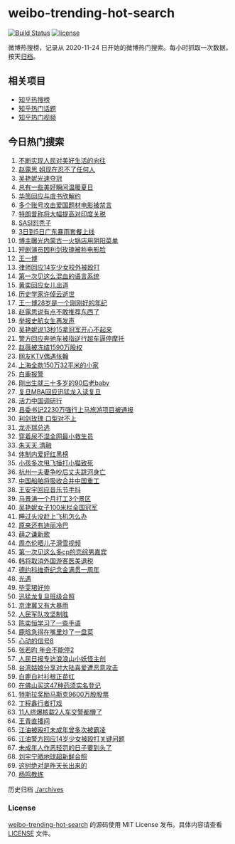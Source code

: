 # weibo-trending-hot-search

[![Build Status](https://github.com/justjavac/weibo-trending-hot-search/workflows/ci/badge.svg?branch=master)](https://github.com/justjavac/weibo-trending-hot-search/actions)
[![license](https://img.shields.io/github/license/justjavac/weibo-trending-hot-search)](https://github.com/justjavac/weibo-trending-hot-search/blob/master/LICENSE)

微博热搜榜，记录从 2020-11-24 日开始的微博热门搜索。每小时抓取一次数据，按天[归档](./archives)。

## 相关项目

- [知乎热搜榜](https://github.com/justjavac/zhihu-trending-top-search)
- [知乎热门话题](https://github.com/justjavac/zhihu-trending-hot-questions)
- [知乎热门视频](https://github.com/justjavac/zhihu-trending-hot-video)

## 今日热门搜索

<!-- BEGIN -->
<!-- 最后更新时间 Tue Aug 05 2025 05:08:48 GMT+0800 (China Standard Time) -->

1. [不断实现人民对美好生活的向往](https://s.weibo.com//weibo?q=%23%E4%B8%8D%E6%96%AD%E5%AE%9E%E7%8E%B0%E4%BA%BA%E6%B0%91%E5%AF%B9%E7%BE%8E%E5%A5%BD%E7%94%9F%E6%B4%BB%E7%9A%84%E5%90%91%E5%BE%80%23&Refer=new_time)
1. [赵露思 姐现在忍不了任何人](https://s.weibo.com//weibo?q=%E8%B5%B5%E9%9C%B2%E6%80%9D%20%E5%A7%90%E7%8E%B0%E5%9C%A8%E5%BF%8D%E4%B8%8D%E4%BA%86%E4%BB%BB%E4%BD%95%E4%BA%BA&t=31&band_rank=4&Refer=top)
1. [吴艳妮光速夺冠](https://s.weibo.com//weibo?q=%23%E5%90%B4%E8%89%B3%E5%A6%AE%E5%85%89%E9%80%9F%E5%A4%BA%E5%86%A0%23&t=31&band_rank=2&Refer=top)
1. [总有一些美好瞬间温暖夏日](https://s.weibo.com//weibo?q=%23%E6%80%BB%E6%9C%89%E4%B8%80%E4%BA%9B%E7%BE%8E%E5%A5%BD%E7%9E%AC%E9%97%B4%E6%B8%A9%E6%9A%96%E5%A4%8F%E6%97%A5%23&t=31&band_rank=3&Refer=top)
1. [华策回应与虞书欣解约](https://s.weibo.com//weibo?q=%23%E5%8D%8E%E7%AD%96%E5%9B%9E%E5%BA%94%E4%B8%8E%E8%99%9E%E4%B9%A6%E6%AC%A3%E8%A7%A3%E7%BA%A6%23&t=31&band_rank=1&Refer=top)
1. [多个账号攻击爱国题材电影被禁言](https://s.weibo.com//weibo?q=%23%E5%A4%9A%E4%B8%AA%E8%B4%A6%E5%8F%B7%E6%94%BB%E5%87%BB%E7%88%B1%E5%9B%BD%E9%A2%98%E6%9D%90%E7%94%B5%E5%BD%B1%E8%A2%AB%E7%A6%81%E8%A8%80%23&t=31&band_rank=5&Refer=top)
1. [特朗普称将大幅提高对印度关税](https://s.weibo.com//weibo?q=%23%E7%89%B9%E6%9C%97%E6%99%AE%E7%A7%B0%E5%B0%86%E5%A4%A7%E5%B9%85%E6%8F%90%E9%AB%98%E5%AF%B9%E5%8D%B0%E5%BA%A6%E5%85%B3%E7%A8%8E%23&t=31&band_rank=18&Refer=top)
1. [SASI怼秃子](https://s.weibo.com//weibo?q=SASI%E6%80%BC%E7%A7%83%E5%AD%90&t=31&band_rank=7&Refer=top)
1. [3日到5日广东暴雨套餐上线](https://s.weibo.com//weibo?q=%233%E6%97%A5%E5%88%B05%E6%97%A5%E5%B9%BF%E4%B8%9C%E6%9A%B4%E9%9B%A8%E5%A5%97%E9%A4%90%E4%B8%8A%E7%BA%BF%23&t=31&band_rank=34&Refer=top)
1. [博主曝光内蒙古一火锅店用阴阳菜单](https://s.weibo.com//weibo?q=%23%E5%8D%9A%E4%B8%BB%E6%9B%9D%E5%85%89%E5%86%85%E8%92%99%E5%8F%A4%E4%B8%80%E7%81%AB%E9%94%85%E5%BA%97%E7%94%A8%E9%98%B4%E9%98%B3%E8%8F%9C%E5%8D%95%23&t=31&band_rank=8&Refer=top)
1. [短剧演员因利剑玫瑰被称电影脸](https://s.weibo.com//weibo?q=%E7%9F%AD%E5%89%A7%E6%BC%94%E5%91%98%E5%9B%A0%E5%88%A9%E5%89%91%E7%8E%AB%E7%91%B0%E8%A2%AB%E7%A7%B0%E7%94%B5%E5%BD%B1%E8%84%B8&t=31&band_rank=17&Refer=top)
1. [王一博](https://s.weibo.com//weibo?q=%E7%8E%8B%E4%B8%80%E5%8D%9A&t=31&band_rank=11&Refer=top)
1. [律师回应14岁少女校外被殴打](https://s.weibo.com//weibo?q=%23%E5%BE%8B%E5%B8%88%E5%9B%9E%E5%BA%9414%E5%B2%81%E5%B0%91%E5%A5%B3%E6%A0%A1%E5%A4%96%E8%A2%AB%E6%AE%B4%E6%89%93%23&t=31&band_rank=44&Refer=top)
1. [第一次见这么混血的语言系统](https://s.weibo.com//weibo?q=%E7%AC%AC%E4%B8%80%E6%AC%A1%E8%A7%81%E8%BF%99%E4%B9%88%E6%B7%B7%E8%A1%80%E7%9A%84%E8%AF%AD%E8%A8%80%E7%B3%BB%E7%BB%9F&t=31&band_rank=44&Refer=top)
1. [黄奕回应女儿出道](https://s.weibo.com//weibo?q=%23%E9%BB%84%E5%A5%95%E5%9B%9E%E5%BA%94%E5%A5%B3%E5%84%BF%E5%87%BA%E9%81%93%23&t=31&band_rank=23&Refer=top)
1. [历史学家许倬云逝世](https://s.weibo.com//weibo?q=%23%E5%8E%86%E5%8F%B2%E5%AD%A6%E5%AE%B6%E8%AE%B8%E5%80%AC%E4%BA%91%E9%80%9D%E4%B8%96%23&t=31&band_rank=9&Refer=top)
1. [王一博28岁是一个刚刚好的年纪](https://s.weibo.com//weibo?q=%23%E7%8E%8B%E4%B8%80%E5%8D%9A28%E5%B2%81%E6%98%AF%E4%B8%80%E4%B8%AA%E5%88%9A%E5%88%9A%E5%A5%BD%E7%9A%84%E5%B9%B4%E7%BA%AA%23&t=31&band_rank=16&Refer=top)
1. [赵露思说有点不敢推荐东西了](https://s.weibo.com//weibo?q=%23%E8%B5%B5%E9%9C%B2%E6%80%9D%E8%AF%B4%E6%9C%89%E7%82%B9%E4%B8%8D%E6%95%A2%E6%8E%A8%E8%8D%90%E4%B8%9C%E8%A5%BF%E4%BA%86%23&t=31&band_rank=24&Refer=top)
1. [举报史航女生再发声](https://s.weibo.com//weibo?q=%E4%B8%BE%E6%8A%A5%E5%8F%B2%E8%88%AA%E5%A5%B3%E7%94%9F%E5%86%8D%E5%8F%91%E5%A3%B0&t=31&band_rank=14&Refer=top)
1. [吴艳妮说13秒15拿冠军开心不起来](https://s.weibo.com//weibo?q=%23%E5%90%B4%E8%89%B3%E5%A6%AE%E8%AF%B413%E7%A7%9215%E6%8B%BF%E5%86%A0%E5%86%9B%E5%BC%80%E5%BF%83%E4%B8%8D%E8%B5%B7%E6%9D%A5%23&t=31&band_rank=26&Refer=top)
1. [警方回应奔驰车被指逆行超车逼停摩托](https://s.weibo.com//weibo?q=%23%E8%AD%A6%E6%96%B9%E5%9B%9E%E5%BA%94%E5%A5%94%E9%A9%B0%E8%BD%A6%E8%A2%AB%E6%8C%87%E9%80%86%E8%A1%8C%E8%B6%85%E8%BD%A6%E9%80%BC%E5%81%9C%E6%91%A9%E6%89%98%23&t=31&band_rank=23&Refer=top)
1. [赵薇被冻结1590万股权](https://s.weibo.com//weibo?q=%23%E8%B5%B5%E8%96%87%E8%A2%AB%E5%86%BB%E7%BB%931590%E4%B8%87%E8%82%A1%E6%9D%83%23&t=31&band_rank=21&Refer=top)
1. [网友KTV偶遇张翰](https://s.weibo.com//weibo?q=%23%E7%BD%91%E5%8F%8BKTV%E5%81%B6%E9%81%87%E5%BC%A0%E7%BF%B0%23&t=31&band_rank=31&Refer=top)
1. [上海全款150万32平米的小家](https://s.weibo.com//weibo?q=%E4%B8%8A%E6%B5%B7%E5%85%A8%E6%AC%BE150%E4%B8%8732%E5%B9%B3%E7%B1%B3%E7%9A%84%E5%B0%8F%E5%AE%B6&t=31&band_rank=19&Refer=top)
1. [白鹿报警](https://s.weibo.com//weibo?q=%23%E7%99%BD%E9%B9%BF%E6%8A%A5%E8%AD%A6%23&t=31&band_rank=13&Refer=top)
1. [刚出生就三十多岁的90后老baby](https://s.weibo.com//weibo?q=%E5%88%9A%E5%87%BA%E7%94%9F%E5%B0%B1%E4%B8%89%E5%8D%81%E5%A4%9A%E5%B2%81%E7%9A%8490%E5%90%8E%E8%80%81baby&t=31&band_rank=40&Refer=top)
1. [复旦MBA回应迅猛龙入读复旦](https://s.weibo.com//weibo?q=%23%E5%A4%8D%E6%97%A6MBA%E5%9B%9E%E5%BA%94%E8%BF%85%E7%8C%9B%E9%BE%99%E5%85%A5%E8%AF%BB%E5%A4%8D%E6%97%A6%23&t=31&band_rank=30&Refer=top)
1. [活力中国调研行](https://s.weibo.com//weibo?q=%23%E6%B4%BB%E5%8A%9B%E4%B8%AD%E5%9B%BD%E8%B0%83%E7%A0%94%E8%A1%8C%23&t=31&band_rank=50&Refer=top)
1. [县委书记2230万强行上马旅游项目被通报](https://s.weibo.com//weibo?q=%23%E5%8E%BF%E5%A7%94%E4%B9%A6%E8%AE%B02230%E4%B8%87%E5%BC%BA%E8%A1%8C%E4%B8%8A%E9%A9%AC%E6%97%85%E6%B8%B8%E9%A1%B9%E7%9B%AE%E8%A2%AB%E9%80%9A%E6%8A%A5%23&t=31&band_rank=37&Refer=top)
1. [利剑玫瑰 口型对不上](https://s.weibo.com//weibo?q=%E5%88%A9%E5%89%91%E7%8E%AB%E7%91%B0%20%E5%8F%A3%E5%9E%8B%E5%AF%B9%E4%B8%8D%E4%B8%8A&t=31&band_rank=15&Refer=top)
1. [龙亦瑞总选](https://s.weibo.com//weibo?q=%E9%BE%99%E4%BA%A6%E7%91%9E%E6%80%BB%E9%80%89&t=31&band_rank=39&Refer=top)
1. [穿着尿不湿全网最小救生员](https://s.weibo.com//weibo?q=%E7%A9%BF%E7%9D%80%E5%B0%BF%E4%B8%8D%E6%B9%BF%E5%85%A8%E7%BD%91%E6%9C%80%E5%B0%8F%E6%95%91%E7%94%9F%E5%91%98&t=31&band_rank=31&Refer=top)
1. [朱天天 清融](https://s.weibo.com//weibo?q=%E6%9C%B1%E5%A4%A9%E5%A4%A9%20%E6%B8%85%E8%9E%8D&t=31&band_rank=25&Refer=top)
1. [体制内爱好红黑榜](https://s.weibo.com//weibo?q=%E4%BD%93%E5%88%B6%E5%86%85%E7%88%B1%E5%A5%BD%E7%BA%A2%E9%BB%91%E6%A6%9C&t=31&band_rank=41&Refer=top)
1. [小孩多次甩飞捶打小猫致死](https://s.weibo.com//weibo?q=%23%E5%B0%8F%E5%AD%A9%E5%A4%9A%E6%AC%A1%E7%94%A9%E9%A3%9E%E6%8D%B6%E6%89%93%E5%B0%8F%E7%8C%AB%E8%87%B4%E6%AD%BB%23&t=31&band_rank=27&Refer=top)
1. [杭州一夫妻争吵后丈夫跳河身亡](https://s.weibo.com//weibo?q=%23%E6%9D%AD%E5%B7%9E%E4%B8%80%E5%A4%AB%E5%A6%BB%E4%BA%89%E5%90%B5%E5%90%8E%E4%B8%88%E5%A4%AB%E8%B7%B3%E6%B2%B3%E8%BA%AB%E4%BA%A1%23&t=31&band_rank=36&Refer=top)
1. [中国船舶将吸收合并中国重工](https://s.weibo.com//weibo?q=%23%E4%B8%AD%E5%9B%BD%E8%88%B9%E8%88%B6%E5%B0%86%E5%90%B8%E6%94%B6%E5%90%88%E5%B9%B6%E4%B8%AD%E5%9B%BD%E9%87%8D%E5%B7%A5%23&t=31&band_rank=31&Refer=top)
1. [王安宇回应音乐节手抖](https://s.weibo.com//weibo?q=%23%E7%8E%8B%E5%AE%89%E5%AE%87%E5%9B%9E%E5%BA%94%E9%9F%B3%E4%B9%90%E8%8A%82%E6%89%8B%E6%8A%96%23&t=31&band_rank=33&Refer=top)
1. [马景涛一个月打工3个景区](https://s.weibo.com//weibo?q=%23%E9%A9%AC%E6%99%AF%E6%B6%9B%E4%B8%80%E4%B8%AA%E6%9C%88%E6%89%93%E5%B7%A53%E4%B8%AA%E6%99%AF%E5%8C%BA%23&t=31&band_rank=42&Refer=top)
1. [吴艳妮女子100米栏全国冠军](https://s.weibo.com//weibo?q=%23%E5%90%B4%E8%89%B3%E5%A6%AE%E5%A5%B3%E5%AD%90100%E7%B1%B3%E6%A0%8F%E5%85%A8%E5%9B%BD%E5%86%A0%E5%86%9B%23&t=31&band_rank=38&Refer=top)
1. [睡过头没赶上飞机怎么办](https://s.weibo.com//weibo?q=%E7%9D%A1%E8%BF%87%E5%A4%B4%E6%B2%A1%E8%B5%B6%E4%B8%8A%E9%A3%9E%E6%9C%BA%E6%80%8E%E4%B9%88%E5%8A%9E&t=31&band_rank=46&Refer=top)
1. [原来还有迪丽冷巴](https://s.weibo.com//weibo?q=%E5%8E%9F%E6%9D%A5%E8%BF%98%E6%9C%89%E8%BF%AA%E4%B8%BD%E5%86%B7%E5%B7%B4&t=31&band_rank=29&Refer=top)
1. [薛之谦新歌](https://s.weibo.com//weibo?q=%E8%96%9B%E4%B9%8B%E8%B0%A6%E6%96%B0%E6%AD%8C&t=31&band_rank=20&Refer=top)
1. [周杰伦晒儿子滑雪视频](https://s.weibo.com//weibo?q=%E5%91%A8%E6%9D%B0%E4%BC%A6%E6%99%92%E5%84%BF%E5%AD%90%E6%BB%91%E9%9B%AA%E8%A7%86%E9%A2%91&t=31&band_rank=32&Refer=top)
1. [第一次见这么多cp的恋综男嘉宾](https://s.weibo.com//weibo?q=%E7%AC%AC%E4%B8%80%E6%AC%A1%E8%A7%81%E8%BF%99%E4%B9%88%E5%A4%9Acp%E7%9A%84%E6%81%8B%E7%BB%BC%E7%94%B7%E5%98%89%E5%AE%BE&t=31&band_rank=43&Refer=top)
1. [韩将取消外国游客医美退税](https://s.weibo.com//weibo?q=%23%E9%9F%A9%E5%B0%86%E5%8F%96%E6%B6%88%E5%A4%96%E5%9B%BD%E6%B8%B8%E5%AE%A2%E5%8C%BB%E7%BE%8E%E9%80%80%E7%A8%8E%23&t=31&band_rank=45&Refer=top)
1. [德约科维奇纪念金满贯一周年](https://s.weibo.com//weibo?q=%23%E5%BE%B7%E7%BA%A6%E7%A7%91%E7%BB%B4%E5%A5%87%E7%BA%AA%E5%BF%B5%E9%87%91%E6%BB%A1%E8%B4%AF%E4%B8%80%E5%91%A8%E5%B9%B4%23&t=31&band_rank=37&Refer=top)
1. [光遇](https://s.weibo.com//weibo?q=%E5%85%89%E9%81%87&t=31&band_rank=43&Refer=top)
1. [毕雯珺好帅](https://s.weibo.com//weibo?q=%23%E6%AF%95%E9%9B%AF%E7%8F%BA%E5%A5%BD%E5%B8%85%23&t=31&band_rank=8&Refer=top)
1. [迅猛龙复旦班级合照](https://s.weibo.com//weibo?q=%23%E8%BF%85%E7%8C%9B%E9%BE%99%E5%A4%8D%E6%97%A6%E7%8F%AD%E7%BA%A7%E5%90%88%E7%85%A7%23&t=31&band_rank=35&Refer=top)
1. [京津冀又有大暴雨](https://s.weibo.com//weibo?q=%23%E4%BA%AC%E6%B4%A5%E5%86%80%E5%8F%88%E6%9C%89%E5%A4%A7%E6%9A%B4%E9%9B%A8%23&t=31&band_rank=50&Refer=top)
1. [人民军队攻坚制胜](https://s.weibo.com//weibo?q=%23%E4%BA%BA%E6%B0%91%E5%86%9B%E9%98%9F%E6%94%BB%E5%9D%9A%E5%88%B6%E8%83%9C%23&Refer=new_time)
1. [陈奕恒学习了一些手语](https://s.weibo.com//weibo?q=%E9%99%88%E5%A5%95%E6%81%92%E5%AD%A6%E4%B9%A0%E4%BA%86%E4%B8%80%E4%BA%9B%E6%89%8B%E8%AF%AD&t=31&band_rank=40&Refer=top)
1. [鹿晗急得在嘴里炒了一盘菜](https://s.weibo.com//weibo?q=%23%E9%B9%BF%E6%99%97%E6%80%A5%E5%BE%97%E5%9C%A8%E5%98%B4%E9%87%8C%E7%82%92%E4%BA%86%E4%B8%80%E7%9B%98%E8%8F%9C%23&t=31&band_rank=41&Refer=top)
1. [心动的信号8](https://s.weibo.com//weibo?q=%E5%BF%83%E5%8A%A8%E7%9A%84%E4%BF%A1%E5%8F%B78&t=31&band_rank=47&Refer=top)
1. [张若昀 年会不能停2](https://s.weibo.com//weibo?q=%E5%BC%A0%E8%8B%A5%E6%98%80%20%E5%B9%B4%E4%BC%9A%E4%B8%8D%E8%83%BD%E5%81%9C2&t=31&band_rank=30&Refer=top)
1. [人民日报专访浪浪山小妖怪主创](https://s.weibo.com//weibo?q=%23%E4%BA%BA%E6%B0%91%E6%97%A5%E6%8A%A5%E4%B8%93%E8%AE%BF%E6%B5%AA%E6%B5%AA%E5%B1%B1%E5%B0%8F%E5%A6%96%E6%80%AA%E4%B8%BB%E5%88%9B%23&t=31&band_rank=28&Refer=top)
1. [台湾姑娘分享对大陆喜爱遭恶意攻击](https://s.weibo.com//weibo?q=%23%E5%8F%B0%E6%B9%BE%E5%A7%91%E5%A8%98%E5%88%86%E4%BA%AB%E5%AF%B9%E5%A4%A7%E9%99%86%E5%96%9C%E7%88%B1%E9%81%AD%E6%81%B6%E6%84%8F%E6%94%BB%E5%87%BB%23&t=31&band_rank=10&Refer=top)
1. [白鹿白衬衫根正苗红](https://s.weibo.com//weibo?q=%23%E7%99%BD%E9%B9%BF%E7%99%BD%E8%A1%AC%E8%A1%AB%E6%A0%B9%E6%AD%A3%E8%8B%97%E7%BA%A2%23&t=31&band_rank=34&Refer=top)
1. [在佛山买这47种药须实名登记](https://s.weibo.com//weibo?q=%23%E5%9C%A8%E4%BD%9B%E5%B1%B1%E4%B9%B0%E8%BF%9947%E7%A7%8D%E8%8D%AF%E9%A1%BB%E5%AE%9E%E5%90%8D%E7%99%BB%E8%AE%B0%23&t=31&band_rank=38&Refer=top)
1. [特斯拉奖励马斯克9600万股股票](https://s.weibo.com//weibo?q=%23%E7%89%B9%E6%96%AF%E6%8B%89%E5%A5%96%E5%8A%B1%E9%A9%AC%E6%96%AF%E5%85%8B9600%E4%B8%87%E8%82%A1%E8%82%A1%E7%A5%A8%23&t=31&band_rank=49&Refer=top)
1. [丁程鑫行者打戏](https://s.weibo.com//weibo?q=%23%E4%B8%81%E7%A8%8B%E9%91%AB%E8%A1%8C%E8%80%85%E6%89%93%E6%88%8F%23&t=31&band_rank=48&Refer=top)
1. [11人挤爆核载2人车交警都懵了](https://s.weibo.com//weibo?q=%2311%E4%BA%BA%E6%8C%A4%E7%88%86%E6%A0%B8%E8%BD%BD2%E4%BA%BA%E8%BD%A6%E4%BA%A4%E8%AD%A6%E9%83%BD%E6%87%B5%E4%BA%86%23&t=31&band_rank=50&Refer=top)
1. [王青直播间](https://s.weibo.com//weibo?q=%23%E7%8E%8B%E9%9D%92%E7%9B%B4%E6%92%AD%E9%97%B4%23&t=31&band_rank=46&Refer=top)
1. [江油被殴打未成年曾多次被霸凌](https://s.weibo.com//weibo?q=%23%E6%B1%9F%E6%B2%B9%E8%A2%AB%E6%AE%B4%E6%89%93%E6%9C%AA%E6%88%90%E5%B9%B4%E6%9B%BE%E5%A4%9A%E6%AC%A1%E8%A2%AB%E9%9C%B8%E5%87%8C%23&t=31&band_rank=6&Refer=top)
1. [江油警方回应14岁少女被殴打关键问题](https://s.weibo.com//weibo?q=%23%E6%B1%9F%E6%B2%B9%E8%AD%A6%E6%96%B9%E5%9B%9E%E5%BA%9414%E5%B2%81%E5%B0%91%E5%A5%B3%E8%A2%AB%E6%AE%B4%E6%89%93%E5%85%B3%E9%94%AE%E9%97%AE%E9%A2%98%23&t=31&band_rank=12&Refer=top)
1. [未成年人作恶轻罚的日子要到头了](https://s.weibo.com//weibo?q=%23%E6%9C%AA%E6%88%90%E5%B9%B4%E4%BA%BA%E4%BD%9C%E6%81%B6%E8%BD%BB%E7%BD%9A%E7%9A%84%E6%97%A5%E5%AD%90%E8%A6%81%E5%88%B0%E5%A4%B4%E4%BA%86%23&t=31&band_rank=22&Refer=top)
1. [刘宇宁晒地球超新鲜合照](https://s.weibo.com//weibo?q=%23%E5%88%98%E5%AE%87%E5%AE%81%E6%99%92%E5%9C%B0%E7%90%83%E8%B6%85%E6%96%B0%E9%B2%9C%E5%90%88%E7%85%A7%23&t=31&band_rank=42&Refer=top)
1. [这树绝对是昨天长出来的](https://s.weibo.com//weibo?q=%E8%BF%99%E6%A0%91%E7%BB%9D%E5%AF%B9%E6%98%AF%E6%98%A8%E5%A4%A9%E9%95%BF%E5%87%BA%E6%9D%A5%E7%9A%84&t=31&band_rank=45&Refer=top)
1. [杨鸣教练](https://s.weibo.com//weibo?q=%E6%9D%A8%E9%B8%A3%E6%95%99%E7%BB%83&t=31&band_rank=48&Refer=top)

<!-- END -->

历史归档 [./archives](./archives)

### License

[weibo-trending-hot-search](https://github.com/justjavac/weibo-trending-hot-search) 的源码使用 MIT License
发布。具体内容请查看 [LICENSE](./LICENSE) 文件。
